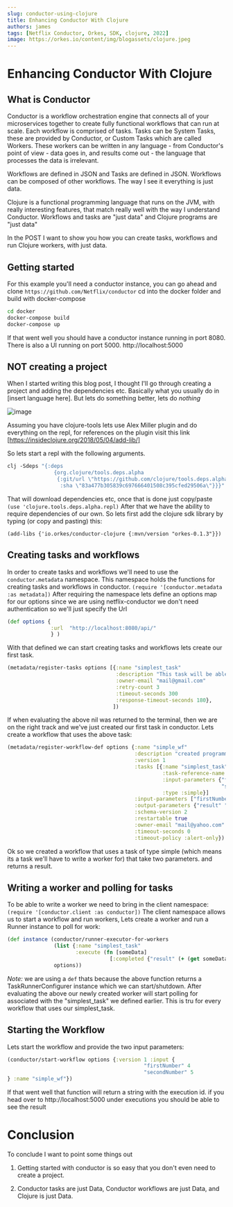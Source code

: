 ```yaml
---
slug: conductor-using-clojure
title: Enhancing Conductor With Clojure
authors: james
tags: [Netflix Conductor, Orkes, SDK, clojure, 2022]
image: https://orkes.io/content/img/blogassets/clojure.jpeg
---
```


# Enhancing Conductor With Clojure

## What is Conductor

Conductor is a workflow orchestration engine that connects all of your microservices together to create fully functional workflows that can run at scale. Each workflow is comprised of tasks. Tasks can be System Tasks, these are provided by Conductor, or Custom Tasks which are called Workers. These workers can be written in any language - from Conductor's point of view - data goes in, and results come out - the language that processes the data is irrelevant.

Workflows are defined in JSON and Tasks are defined in JSON. Workflows can be composed of other workflows. The way I see it everything is just data.

Clojure is a functional programming language that runs on the JVM, with really interesting features, that match really well with the way I understand Conductor. Workflows and tasks are "just data" and Clojure programs are "just data"

In the POST I want to show you how you can create tasks, workflows and run Clojure workers, with just data.

<!-- truncate -->

## Getting started

For this example you'll need a conductor instance, you can go ahead and clone `https://github.com/Netflix/conductor` cd into the docker folder and build with docker-compose

```bash
cd docker
docker-compose build
docker-compose up
```

If that went well you should have a conductor instance running in port 8080. There is also a UI running on port 5000. http://localhost:5000

## NOT creating a project

When I started writing this blog post, I thought I'll go through creating a project and adding the dependencies etc. Basically what you usually do in [insert language here]. But lets do something better, lets do _nothing_

![image](https://thumbs.gfycat.com/JadedAdeptDugong-size_restricted.gif)

Assuming you have clojure-tools lets use Alex Miller plugin and do everything on the repl, for references on the plugin visit this link [https://insideclojure.org/2018/05/04/add-lib/]

So lets start a repl with the following arguments.

```clojure
clj -Sdeps "{:deps
               {org.clojure/tools.deps.alpha
                {:git/url \"https://github.com/clojure/tools.deps.alpha.git\"
                 :sha \"83a477b305839c697666401508c395cfed29506a\"}}}"
```

That will download dependencies etc, once that is done just copy/paste `(use 'clojure.tools.deps.alpha.repl)`
After that we have the ability to require dependencies of our own. So lets first add the clojure sdk library by typing (or copy and pasting) this:

`(add-libs {'io.orkes/conductor-clojure {:mvn/version "orkes-0.1.3"}})`

## Creating tasks and workflows

In order to create tasks and workflows we'll need to use the `conductor.metadata` namespace. This namespace holds the functions for creating tasks and workflows in conductor.
`(require '[conductor.metadata :as metadata])`
After requiring the namespace lets define an options map for our options since we are using netflix-conductor we don't need authentication so we'll just specify the Url

```clojure
(def options {
              :url  "http://localhost:8080/api/"
              } )
```

With that defined we can start creating tasks and workflows lets create our first task.

```clojure
(metadata/register-tasks options [{:name "simplest_task"
                                   :description "This task will be able to run Clj"
                                   :owner-email "mail@gmail.com"
                                   :retry-count 3
                                   :timeout-seconds 300
                                   :response-timeout-seconds 180},
                                  ])
```

If when evaluating the above nil was returned to the terminal, then we are on the right track and we've just created our first task in conductor. Lets create a workflow that uses the above task:

```clojure
(metadata/register-workflow-def options {:name "simple_wf"
                                         :description "created programmatically from clj"
                                         :version 1
                                         :tasks [{:name "simplest_task"
                                                  :task-reference-name "repl_task_ref"
                                                  :input-parameters {"firstNumber" "${workflow.input.firstNumber}"
                                                                     "secondNumber" "${workflow.input.secondNumber}"}
                                                  :type :simple}]
                                         :input-parameters ["firstNumber" "secondNumber"]
                                         :output-parameters {"result" "${repl_task_ref.output.result}"}
                                         :schema-version 2
                                         :restartable true
                                         :owner-email "mail@yahoo.com"
                                         :timeout-seconds 0
                                         :timeout-policy :alert-only})

```

Ok so we created a workflow that uses a task of type simple (which means its a task we'll have to write a worker for) that take two parameters. and returns a result.

## Writing a worker and polling for tasks

To be able to write a worker we need to bring in the client namespace:
`(require '[conductor.client :as conductor])`
The client namespace allows us to start a workflow and run workers, Lets create a worker and run a Runner instance to poll for work:

```clojure
(def instance (conductor/runner-executor-for-workers
               (list {:name "simplest_task"
                      :execute (fn [someData]
                                 [:completed {"result" (+ (get someData "firstNumber") (get someData "secondNumber"))}])})
               options))
```

_Note:_ we are using a `def` thats because the above function returns a TaskRunnerConfigurer instance which we can start/shutdown. After evaluating the above
our newly created worker will start polling for associated with the "simplest_task" we defined earlier. This is tru for every workflow that uses our simplest_task.

## Starting the Workflow

Lets start the workflow and provide the two input parameters:

```clojure
(conductor/start-workflow options {:version 1 :input {
                                            "firstNumber" 4
                                            "secondNumber" 5
} :name "simple_wf"})
```

If that went well that function will return a string with the execution id. if you head over to http://localhost:5000 under executions you should be able to see the result

# Conclusion

To conclude I want to point some things out

1. Getting started with conductor is so easy that you don't even need to create a project.

2. Conductor tasks are just Data, Conductor workflows are just Data, and Clojure is just Data.
